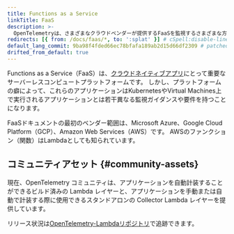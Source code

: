 ```yaml
---
title: Functions as a Service
linkTitle: FaaS
description: >-
  OpenTelemetryは、さまざまなクラウドベンダーが提供するFaaSを監視するさまざまな方法をサポートしています。
redirects: [{ from: /docs/faas/*, to: ':splat' }] # cSpell:disable-line
default_lang_commit: 9ba98f4fded66ec78bfafa189ab2d15d66df2309 # patched
drifted_from_default: true
---
```


Functions as a Service（FaaS）は、[クラウドネイティブアプリ][cloud native apps]にとって重要なサーバーレスコンピュートプラットフォームです。
しかし、プラットフォームの癖によって、これらのアプリケーションはKubernetesやVirtual Machines上で実行されるアプリケーションとは若干異なる監視ガイダンスや要件を持つことになります。

FaaSドキュメントの最初のベンダー範囲は、Microsoft Azure、Google Cloud Platform（GCP）、Amazon Web Services（AWS）です。
AWSのファンクション（関数）はLambdaとしても知られています。

## コミュニティアセット {#community-assets}

現在、OpenTelemetry コミュニティは、アプリケーションを自動計装することができるビルド済みの Lambda レイヤーと、アプリケーションを手動または自動で計装する際に使用できるスタンドアロンの Collector Lambda レイヤーを提供しています。

リリース状況は[OpenTelemetry-Lambdaリポジトリ](https://github.com/open-telemetry/opentelemetry-lambda)で追跡できます。

[cloud native apps]: https://glossary.cncf.io/cloud-native-apps/

